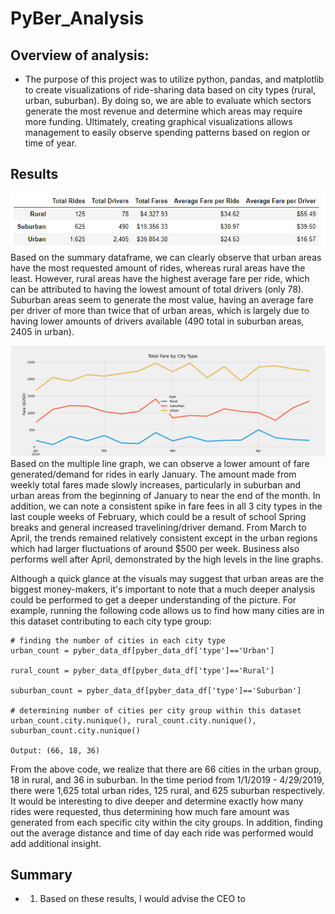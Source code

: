 # PyBer_Analysis
## Overview of analysis:
- The purpose of this project was to utilize python, pandas, and matplotlib to create visualizations of ride-sharing data based on city types (rural, urban, suburban). By doing so, we are able to evaluate which sectors generate the most revenue and determine which areas may require more funding. Ultimately, creating graphical visualizations allows management to easily observe spending patterns based on region or time of year.

## Results

![ScreenShots](/analysis/pyber_summary_df.png)
Based on the summary dataframe, we can clearly observe that urban areas have the most requested amount of rides, whereas rural areas have the least. However, rural areas have the highest average fare per ride, which can be attributed to having the lowest amount of total drivers (only 78). Suburban areas seem to generate the most value, having an average fare per driver of more than twice that of urban areas, which is largely due to having lower amounts of drivers available (490 total in suburban areas, 2405 in urban).

![ScreenShots](/analysis/pyber_fare_summary.png)
Based on the multiple line graph, we can observe a lower amount of fare generated/demand for rides in early January. The amount made from weekly total fares made slowly increases, particularly in suburban and urban areas from the beginning of January to near the end of the month. In addition, we can note a consistent spike in fare fees in all 3 city types in the last couple weeks of February, which could be a result of school Spring breaks and general increased travelining/driver demand. From March to April, the trends remained relatively consistent except in the urban regions which had larger fluctuations of around $500 per week. Business also performs well after April, demonstrated by the high levels in the line graphs.

Although a quick glance at the visuals may suggest that urban areas are the biggest money-makers, it's important to note that a much deeper analysis could be performed to get a deeper understanding of the picture. For example, running the following code allows us to find how many cities are in this dataset contributing to each city type group: 
```
# finding the number of cities in each city type
urban_count = pyber_data_df[pyber_data_df['type']=='Urban']

rural_count = pyber_data_df[pyber_data_df['type']=='Rural']

suburban_count = pyber_data_df[pyber_data_df['type']=='Suburban']

# determining number of cities per city group within this dataset
urban_count.city.nunique(), rural_count.city.nunique(), suburban_count.city.nunique()

Output: (66, 18, 36)
```
From the above code, we realize that there are 66 cities in the urban group, 18 in rural, and 36 in suburban. In the time period from 1/1/2019 - 4/29/2019, there were 1,625 total urban rides, 125 rural, and 625 suburban respectively. It would be interesting to dive deeper and determine exactly how many rides were requested, thus determining how much fare amount was generated from each specific city within the city groups. In addition, finding out the average distance and time of day each ride was performed would add additional insight.

## Summary
- 1. Based on these results, I would advise the CEO to 
